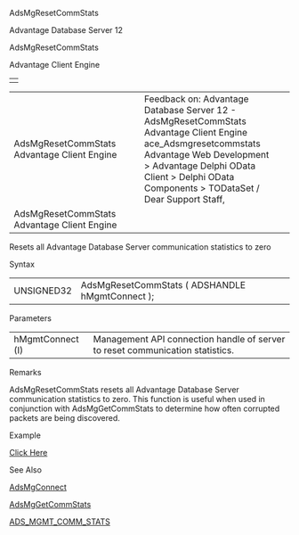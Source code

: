 AdsMgResetCommStats




Advantage Database Server 12  

AdsMgResetCommStats

Advantage Client Engine

|  |
| --- |
|  |

|  |  |  |  |  |
| --- | --- | --- | --- | --- |
| AdsMgResetCommStats  Advantage Client Engine |  |  | Feedback on: Advantage Database Server 12 - AdsMgResetCommStats Advantage Client Engine ace\_Adsmgresetcommstats Advantage Web Development > Advantage Delphi OData Client > Delphi OData Components > TODataSet / Dear Support Staff, |  |
| AdsMgResetCommStats  Advantage Client Engine |  |  |  |  |

Resets all Advantage Database Server communication statistics to zero

Syntax

|  |  |
| --- | --- |
| UNSIGNED32 | AdsMgResetCommStats ( ADSHANDLE hMgmtConnect ); |

Parameters

|  |  |
| --- | --- |
| hMgmtConnect (I) | Management API connection handle of server to reset communication statistics. |

Remarks

AdsMgResetCommStats resets all Advantage Database Server communication statistics to zero. This function is useful when used in conjunction with AdsMgGetCommStats to determine how often corrupted packets are being discovered.

Example

[Click Here](ace_advantage_management_api_examples.htm#adsmgresetcommstats_example)

See Also

[AdsMgConnect](ace_adsmgconnect.htm)

[AdsMgGetCommStats](ace_adsmggetcommstats.htm)

[ADS\_MGMT\_COMM\_STATS](ace_ads_mgmt_comm_stats.htm)